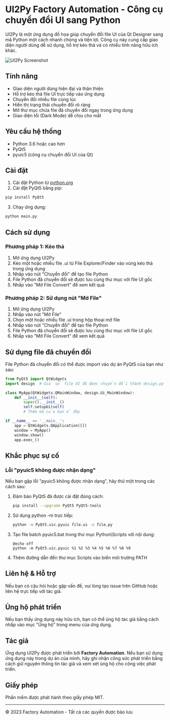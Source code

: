 # UI2Py Factory Automation - Công cụ chuyển đổi UI sang Python

UI2Py là một ứng dụng đồ họa giúp chuyển đổi file UI của Qt Designer sang mã Python một cách nhanh chóng và tiện lợi. Công cụ này cung cấp giao diện người dùng dễ sử dụng, hỗ trợ kéo thả và có nhiều tính năng hữu ích khác.

![UI2Py Screenshot](screenshot.png)

## Tính năng

- Giao diện người dùng hiện đại và thân thiện
- Hỗ trợ kéo thả file UI trực tiếp vào ứng dụng
- Chuyển đổi nhiều file cùng lúc
- Hiển thị trạng thái chuyển đổi rõ ràng
- Mở thư mục chứa file đã chuyển đổi ngay trong ứng dụng
- Giao diện tối (Dark Mode) dễ chịu cho mắt

## Yêu cầu hệ thống

- Python 3.6 hoặc cao hơn
- PyQt5
- pyuic5 (công cụ chuyển đổi UI của Qt)

## Cài đặt

1. Cài đặt Python từ [python.org](https://www.python.org/downloads/)
2. Cài đặt PyQt5 bằng pip:

```bash
pip install PyQt5
```
3. Chạy ứng dụng:

```bash
python main.py
```

## Cách sử dụng

### Phương pháp 1: Kéo thả

1. Mở ứng dụng UI2Py
2. Kéo một hoặc nhiều file .ui từ File Explorer/Finder vào vùng kéo thả trong ứng dụng
3. Nhấp vào nút "Chuyển đổi" để tạo file Python
4. File Python đã chuyển đổi sẽ được lưu cùng thư mục với file UI gốc
5. Nhấp vào "Mở File Convert" để xem kết quả

### Phương pháp 2: Sử dụng nút "Mở File"

1. Mở ứng dụng UI2Py
2. Nhấp vào nút "Mở File"
3. Chọn một hoặc nhiều file .ui trong hộp thoại mở file
4. Nhấp vào nút "Chuyển đổi" để tạo file Python
5. File Python đã chuyển đổi sẽ được lưu cùng thư mục với file UI gốc
6. Nhấp vào "Mở File Convert" để xem kết quả

## Sử dụng file đã chuyển đổi

File Python đã chuyển đổi có thể được import vào dự án PyQt5 của bạn như sau:

```python
from PyQt5 import QtWidgets
import design  # Giả sử file UI đã được chuyển đổi thành design.py

class MyApp(QtWidgets.QMainWindow, design.Ui_MainWindow):
    def __init__(self):
        super().__init__()
        self.setupUi(self)
        # Thêm mã của bạn ở đây

if __name__ == '__main__':
    app = QtWidgets.QApplication([])
    window = MyApp()
    window.show()
    app.exec_()
```

## Khắc phục sự cố

### Lỗi "pyuic5 không được nhận dạng"

Nếu bạn gặp lỗi "pyuic5 không được nhận dạng", hãy thử một trong các cách sau:

1. Đảm bảo PyQt5 đã được cài đặt đúng cách:
   ```bash
   pip install --upgrade PyQt5 PyQt5-tools
   ```

2. Sử dụng python -m trực tiếp:
   ```bash
   python -m PyQt5.uic.pyuic file.ui -o file.py
   ```

3. Tạo file batch pyuic5.bat trong thư mục Python\Scripts với nội dung:
   ```
   @echo off
   python -m PyQt5.uic.pyuic %1 %2 %3 %4 %5 %6 %7 %8 %9
   ```

4. Thêm đường dẫn đến thư mục Scripts vào biến môi trường PATH

## Liên hệ & Hỗ trợ

Nếu bạn có câu hỏi hoặc gặp vấn đề, vui lòng tạo issue trên GitHub hoặc liên hệ trực tiếp với tác giả.

## Ủng hộ phát triển

Nếu bạn thấy ứng dụng này hữu ích, bạn có thể ủng hộ tác giả bằng cách nhấp vào mục "Ủng hộ" trong menu của ứng dụng.

## Tác giả

Ứng dụng UI2Py được phát triển bởi **Factory Automation**. Nếu bạn sử dụng ứng dụng này trong dự án của mình, hãy ghi nhận công sức phát triển bằng cách giữ nguyên thông tin tác giả và xem xét ủng hộ cho công việc phát triển.

## Giấy phép

Phần mềm được phát hành theo giấy phép MIT.

---

© 2023 Factory Automation - Tất cả các quyền được bảo lưu 